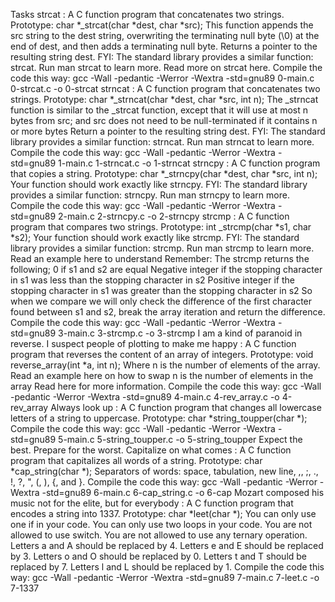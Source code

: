 Tasks
strcat : A C function program that concatenates two strings.
Prototype: char *_strcat(char *dest, char *src);
This function appends the src string to the dest string, overwriting the terminating null byte (\0) at the end of dest, and then adds a terminating null byte.
Returns a pointer to the resulting string dest.
FYI: The standard library provides a similar function: strcat. Run man strcat to learn more.
Read more on strcat here.
Compile the code this way: gcc -Wall -pedantic -Werror -Wextra -std=gnu89 0-main.c 0-strcat.c -o 0-strcat
strncat : A C function program that concatenates two strings.
Prototype: char *_strncat(char *dest, char *src, int n);
The _strncat function is similar to the _strcat function, except that
it will use at most n bytes from src; and
src does not need to be null-terminated if it contains n or more bytes
Return a pointer to the resulting string dest.
FYI: The standard library provides a similar function: strncat. Run man strncat to learn more.
Compile the code this way: gcc -Wall -pedantic -Werror -Wextra -std=gnu89 1-main.c 1-strncat.c -o 1-strncat
strncpy : A C function program that copies a string.
Prototype: char *_strncpy(char *dest, char *src, int n);
Your function should work exactly like strncpy.
FYI: The standard library provides a similar function: strncpy. Run man strncpy to learn more.
Compile the code this way: gcc -Wall -pedantic -Werror -Wextra -std=gnu89 2-main.c 2-strncpy.c -o 2-strncpy
strcmp : A C function program that compares two strings.
Prototype: int _strcmp(char *s1, char *s2);
Your function should work exactly like strcmp.
FYI: The standard library provides a similar function: strcmp. Run man strcmp to learn more.
Read an example here to understand
Remember:
The strcmp returns the following;
0 if s1 and s2 are equal
Negative integer if the stopping character in s1 was less than the stopping character in s2
Positive integer if the stopping character in s1 was greater than the stopping character in s2
So when we compare we will only check the difference of the first character found between s1 and s2, break the array iteration and return the difference.
Compile the code this way: gcc -Wall -pedantic -Werror -Wextra -std=gnu89 3-main.c 3-strcmp.c -o 3-strcmp
I am a kind of paranoid in reverse. I suspect people of plotting to make me happy : A C function program that reverses the content of an array of integers.
Prototype: void reverse_array(int *a, int n);
Where n is the number of elements of the array.
Read an example here on how to swap
n is the number of elements in the array Read here for more information.
Compile the code this way: gcc -Wall -pedantic -Werror -Wextra -std=gnu89 4-main.c 4-rev_array.c -o 4-rev_array
Always look up : A C function program that changes all lowercase letters of a string to uppercase.
Prototype: char *string_toupper(char *);
Compile the code this way: gcc -Wall -pedantic -Werror -Wextra -std=gnu89 5-main.c 5-string_toupper.c -o 5-string_toupper
Expect the best. Prepare for the worst. Capitalize on what comes : A C function program that capitalizes all words of a string.
Prototype: char *cap_string(char *);
Separators of words: space, tabulation, new line, ,, ;, ., !, ?, ", (, ), {, and }.
Compile the code this way: gcc -Wall -pedantic -Werror -Wextra -std=gnu89 6-main.c 6-cap_string.c -o 6-cap
Mozart composed his music not for the elite, but for everybody : A C function program that encodes a string into 1337.
Prototype: char *leet(char *);
You can only use one if in your code.
You can only use two loops in your code.
You are not allowed to use switch.
You are not allowed to use any ternary operation.
Letters a and A should be replaced by 4.
Letters e and E should be replaced by 3.
Letters o and O should be replaced by 0.
Letters t and T should be replaced by 7.
Letters l and L should be replaced by 1.
Compile the code this way: gcc -Wall -pedantic -Werror -Wextra -std=gnu89 7-main.c 7-leet.c -o 7-1337
